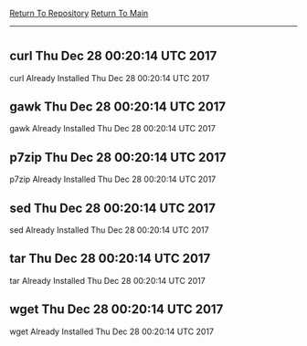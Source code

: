 [Return To Repository](https://github.com/deathbybandaid/piholeparser/)
[Return To Main](https://github.com/deathbybandaid/piholeparser/blob/master/RecentRunLogs/Mainlog.md)
____________________________________
# 
## curl Thu Dec 28 00:20:14 UTC 2017
curl Already Installed Thu Dec 28 00:20:14 UTC 2017
## gawk Thu Dec 28 00:20:14 UTC 2017
gawk Already Installed Thu Dec 28 00:20:14 UTC 2017
## p7zip Thu Dec 28 00:20:14 UTC 2017
p7zip Already Installed Thu Dec 28 00:20:14 UTC 2017
## sed Thu Dec 28 00:20:14 UTC 2017
sed Already Installed Thu Dec 28 00:20:14 UTC 2017
## tar Thu Dec 28 00:20:14 UTC 2017
tar Already Installed Thu Dec 28 00:20:14 UTC 2017
## wget Thu Dec 28 00:20:14 UTC 2017
wget Already Installed Thu Dec 28 00:20:14 UTC 2017
